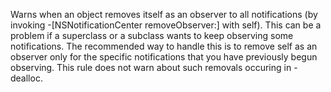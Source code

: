 Warns when an object removes itself as an observer to all notifications (by invoking -[NSNotificationCenter removeObserver:] with self). This can be a problem if a superclass or a subclass wants to keep observing some notifications. The recommended way to handle this is to remove self as an observer only for the specific notifications that you have previously begun observing. This rule does not warn about such removals occuring in -dealloc.
